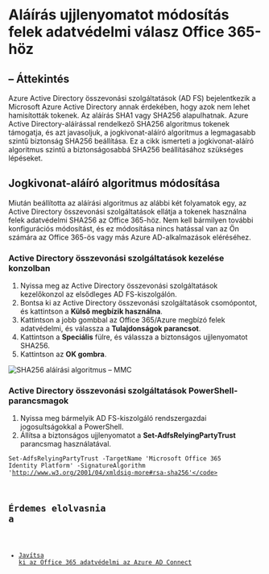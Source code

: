 <properties
    pageTitle="Aláírás ujjlenyomatot módosítása az Office 365 válasz felek adatvédelmi |} Microsoft Azure"
    description="Ezen az oldalon nyújt útmutatást az Office 365-tel összevonási megbízhatósági SHA algoritmus módosítása"
    keywords="SHA1, SHA256, Office 365, az összevonási aadconnect, adfs, az ad fs, módosítás sha, összevonási megbízhatósági felek adatvédelmi használna"
    services="active-directory"
    documentationCenter=""
    authors="anandyadavmsft"
    manager="samueld"
    editor=""/>

<tags
    ms.service="active-directory"
    ms.workload="identity"
    ms.tgt_pltfrm="na"
    ms.devlang="na"
    ms.topic="article"
    ms.date="08/01/2016"
    ms.author="anandy"/>

# <a name="change-signature-hash-algorithm-for-office-365-replying-party-trust"></a>Aláírás ujjlenyomatot módosítás felek adatvédelmi válasz Office 365-höz

## <a name="overview"></a>– Áttekintés

Azure Active Directory összevonási szolgáltatások (AD FS) bejelentkezik a Microsoft Azure Active Directory annak érdekében, hogy azok nem lehet hamisították tokenek. Az aláírás SHA1 vagy SHA256 alapulhatnak. Azure Active Directory-aláírással rendelkező SHA256 algoritmus tokenek támogatja, és azt javasoljuk, a jogkivonat-aláíró algoritmus a legmagasabb szintű biztonság SHA256 beállítása. Ez a cikk ismerteti a jogkivonat-aláíró algoritmus szintű a biztonságosabbá SHA256 beállításához szükséges lépéseket.

## <a name="change-the-token-signing-algorithm"></a>Jogkivonat-aláíró algoritmus módosítása

Miután beállította az aláírási algoritmus az alábbi két folyamatok egy, az Active Directory összevonási szolgáltatások ellátja a tokenek használna felek adatvédelmi SHA256 az Office 365-höz. Nem kell bármilyen további konfigurációs módosítást, és ez módosítása nincs hatással van az Ön számára az Office 365-ös vagy más Azure AD-alkalmazások eléréséhez.

### <a name="ad-fs-management-console"></a>Active Directory összevonási szolgáltatások kezelése konzolban

1. Nyissa meg az Active Directory összevonási szolgáltatások kezelőkonzol az elsődleges AD FS-kiszolgálón.
2. Bontsa ki az Active Directory összevonási szolgáltatások csomópontot, és kattintson a **Külső megbízik használna**.
3. Kattintson a jobb gombbal az Office 365/Azure megbízó felek adatvédelmi, és válassza a **Tulajdonságok parancsot**.
4. Kattintson a **Speciális** fülre, és válassza a biztonságos ujjlenyomatot SHA256.
5. Kattintson az **OK gombra**.

![SHA256 aláírási algoritmus – MMC](./media/active-directory-aadconnectfed-sha256guidance/mmc.png)

### <a name="ad-fs-powershell-cmdlets"></a>Active Directory összevonási szolgáltatások PowerShell-parancsmagok

1. Nyissa meg bármelyik AD FS-kiszolgáló rendszergazdai jogosultságokkal a PowerShell.
2. Állítsa a biztonságos ujjlenyomatot a **Set-AdfsRelyingPartyTrust** parancsmag használatával.

 <code>Set-AdfsRelyingPartyTrust -TargetName 'Microsoft Office 365 Identity Platform' -SignatureAlgorithm 'http://www.w3.org/2001/04/xmldsig-more#rsa-sha256'</code>

## <a name="also-read"></a>Érdemes elolvasnia a

* [Javítsa ki az Office 365 adatvédelmi az Azure AD Connect](./active-directory-aadconnect-federation-management.md#repairing-the-trust)
